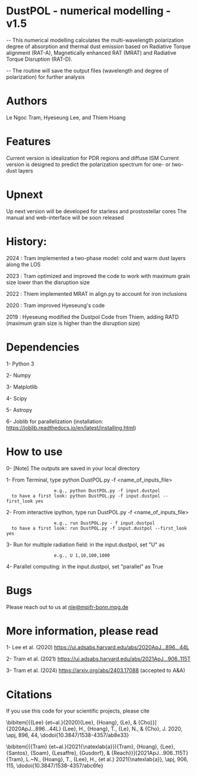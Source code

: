 # DustPOL - numerical modelling - v1.5
-- This numerical modelling calculates the multi-wavelength polarization degree of absorption and thermal dust emission 
based on Radiative Torque alignment (RAT-A), Magnetically enhanced RAT (MRAT) and Radiative Torque Disruption (RAT-D).

-- The routine will save the output files (wavelength and degree of polarization) for further analysis

# Authors
Le Ngoc Tram, Hyeseung Lee, and Thiem Hoang

# Features
Current version is idealization for PDR regions and diffuse ISM
Current version is designed to predict the polarization spectrum for one- or two-dust layers

# Upnext
Up next version will be developed for starless and prostostellar cores
The manual and web-interface will be soon released

# History:
2024   : Tram implemented a two-phase model: cold and warm dust layers along the LOS

2023   : Tram optimized and improved the code to work with maximum grain size lower than the disruption size

2022   : Thiem implemented MRAT in align.py to account for iron inclusions

2020   : Tram improved Hyeseung's code

2019   : Hyeseung modified the Dustpol Code from Thiem, adding RATD (maximum grain size is higher than the disruption size)

# Dependencies

1- Python 3

2- Numpy

3- Matplotlib

4- Scipy

5- Astropy

6- Joblib for parallelization (installation: https://joblib.readthedocs.io/en/latest/installing.html)

# How to use

0- [Note] The outputs are saved in your local directory

1- From Terminal, type python DustPOL.py -f <name_of_inputs_file>

                      e.g., python DustPOL.py -f input.dustpol
      to have a first look: python DustPOL.py -f input.dustpol --first_look yes
                      
2- From interactive ipython, type run DustPOL.py -f <name_of_inputs_file>

                      e.g., run DustPOL.py - f input.dustpol
      to have a first look: run DustPOL.py -f input.dustpol --first_look yes

3- Run for multiple radiation field: in the input.dustpol, set "U" as

                      e.g., U 1,10,100,1000

4- Parallel computing: in the input.dustpol, set "parallel" as True

# Bugs
Please reach out to us at nle@mpifr-bonn.mpg.de 

# More information, please read

1- Lee et al. (2020) https://ui.adsabs.harvard.edu/abs/2020ApJ...896...44L

2- Tram et al. (2021) https://ui.adsabs.harvard.edu/abs/2021ApJ...906..115T

3- Tram et al. (2024) https://arxiv.org/abs/2403.17088 (accepted to A&A)

# Citations
If you use this code for your scientific projects, please cite

\bibitem[{{Lee} {et~al.}(2020){Lee}, {Hoang}, {Le}, \& {Cho}}]{2020ApJ...896...44L}
{Lee}, H., {Hoang}, T., {Le}, N., \& {Cho}, J. 2020, \apj, 896, 44,
  \dodoi{10.3847/1538-4357/ab8e33}

\bibitem[{{Tram} {et~al.}(2021{\natexlab{a}}){Tram}, {Hoang}, {Lee}, {Santos}, {Soam}, {Lesaffre}, {Gusdorf}, \& {Reach}}]{2021ApJ...906..115T}
{Tram}, L.~N., {Hoang}, T., {Lee}, H., {et al.} 2021{\natexlab{a}}, \apj, 906,
  115, \dodoi{10.3847/1538-4357/abc6fe}
